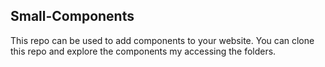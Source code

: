 ## Small-Components
This repo can be used to add components to your website. You can clone this repo and explore the components my accessing the folders.
